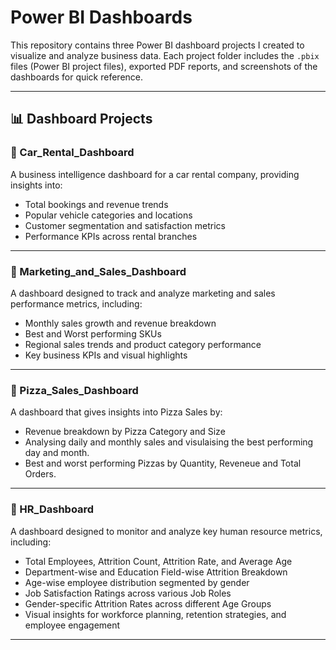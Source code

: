 # Power BI Dashboards

This repository contains three Power BI dashboard projects I created to visualize and analyze business data. Each project folder includes the `.pbix` files (Power BI project files), exported PDF reports, and screenshots of the dashboards for quick reference.

---

## 📊 Dashboard Projects

### 📁 Car_Rental_Dashboard
A business intelligence dashboard for a car rental company, providing insights into:

- Total bookings and revenue trends
- Popular vehicle categories and locations
- Customer segmentation and satisfaction metrics
- Performance KPIs across rental branches

---

### 📁 Marketing_and_Sales_Dashboard
A dashboard designed to track and analyze marketing and sales performance metrics, including:

- Monthly sales growth and revenue breakdown
- Best and Worst performing SKUs
- Regional sales trends and product category performance
- Key business KPIs and visual highlights


---


### 📁 Pizza_Sales_Dashboard
A dashboard that gives insights into Pizza Sales by:

- Revenue breakdown by Pizza Category and Size
- Analysing daily and monthly sales and visulaising the best performing day and month.
- Best and worst performing Pizzas by Quantity, Reveneue and Total Orders.

---


### 📁 HR_Dashboard
A dashboard designed to monitor and analyze key human resource metrics, including:

- Total Employees, Attrition Count, Attrition Rate, and Average Age  
- Department-wise and Education Field-wise Attrition Breakdown  
- Age-wise employee distribution segmented by gender  
- Job Satisfaction Ratings across various Job Roles  
- Gender-specific Attrition Rates across different Age Groups  
- Visual insights for workforce planning, retention strategies, and employee engagement


---

